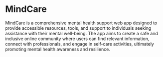 # MindCare
   MindCare is a comprehensive mental health support web app designed to provide accessible resources, tools, and support to individuals seeking assistance with their mental well-being. The app aims to create a safe and inclusive online community where users can find relevant information, connect with professionals, and engage in self-care activities, ultimately promoting mental health awareness and resilience.


